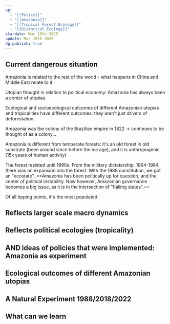 ```yaml
---
up:
  - "[[Policy]]"
  - "[[Amazonia]]"
  - "[[Tropical Forest Ecology]]"
  - "[[Historical Ecology]]"
stardate: Mar 19th 2025
update: Mar 19th 2025
dg-publish: true
---
```

## Current dangerous situation
Amazonia is related to the rest of the world - what happens in China and Middle East relate to it

Utopian thought in relation to political economy: Amazonia has always been a center of utopias.

Ecological and socioecological outcomes of different Amazonian utopias and tropicalities have different outcomes: they aren't just drivers of deforestation.

Amazonia was the colony of the Brazilian empire in 1822 -> continues to be thought of as a colony...

Amazonia is different from temperate forests: it's an old forest in old substrate (been around since before the ice age), and it is anthropogenic (15k years of human activity)

The forest resisted until 1990s. From the military dictatorship, 1964-1984, there was an expansion into the forest. With the 1988 constitution, we got an "ecostate". ==Amazonia has been politically up for question, and the center of political instability. Now however, Amazonian governance becomes a big issue, as it is in the intersection of "flailing states".==

Of all tipping points, it's the most populated.


## Reflects larger scale macro dynamics



## Reflects political ecologies (tropicality)


## AND ideas of policies that were implemented: Amazonia as experiment


## Ecological outcomes of different Amazonian utopias


## A Natural Experiment 1988/2018/2022




## What can we learn